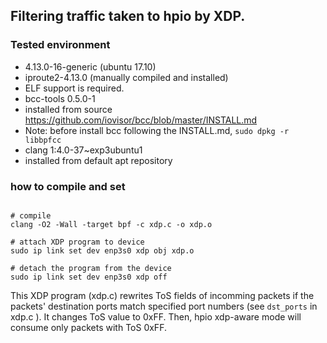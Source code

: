 
## Filtering traffic taken to hpio by XDP.


### Tested environment
- 4.13.0-16-generic (ubuntu 17.10)
- iproute2-4.13.0 (manually compiled and installed)
 - ELF support is required.
- bcc-tools 0.5.0-1
 - installed from source https://github.com/iovisor/bcc/blob/master/INSTALL.md
 - Note: before install bcc following the INSTALL.md, `sudo dpkg -r libbpfcc`
- clang 1:4.0-37~exp3ubuntu1 
 - installed from default apt repository


### how to compile and set

```shell-session

# compile
clang -O2 -Wall -target bpf -c xdp.c -o xdp.o

# attach XDP program to device
sudo ip link set dev enp3s0 xdp obj xdp.o 

# detach the program from the device
sudo ip link set dev enp3s0 xdp off

```


This XDP program (xdp.c) rewrites ToS fields of incomming packets if
the packets' destination ports match specified port numbers (see
`dst_ports` in xdp.c ). It changes ToS value to 0xFF. Then, hpio
xdp-aware mode will consume only packets with ToS 0xFF.
